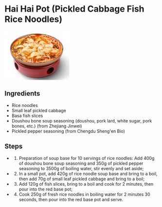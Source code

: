 # Hai Hai Pot (Pickled Cabbage Fish Rice Noodles)

![Hai Hai Pot (Pickled Cabbage Fish Rice Noodles)](../../images/%E5%97%A8%E5%97%A8%E9%94%85%EF%BC%88%E9%85%B8%E8%8F%9C%E9%B1%BC%E7%B1%B3%E7%BA%BF%EF%BC%89.png)


## Ingredients

- Rice noodles
- Small leaf pickled cabbage
- Basa fish slices
- Doushou bone soup seasoning (doushou, pork lard, white sugar, pork bones, etc.) (from Zhejiang Jinwei)
- Pickled pepper seasoning (from Chengdu Sheng'en Bio)

## Steps

- 1. Preparation of soup base for 10 servings of rice noodles: Add 400g of doushou bone soup seasoning and 350g of pickled pepper seasoning to 3500g of boiling water, stir evenly and set aside;
- 2. In a small pot, add 420g of rice noodle soup base and bring to a boil, then add 70g of small leaf pickled cabbage and bring to a boil;
- 3. Add 120g of fish slices, bring to a boil and cook for 2 minutes, then pour into the red base pot;
- 4. Cook 250g of fresh rice noodles in boiling water for 2 minutes 30 seconds, then pour into the red base pot and serve.